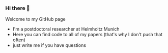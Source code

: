### Hi there 👋

Welcome to my GitHub page

*  I'm a postdoctoral researcher at Helmholtz Munich
*  Here you can find code to all of my papers (that's why I don't push that often)
*  just write me if you have questions

<!--
**LangDaniel/LangDaniel** is a ✨ _special_ ✨ repository because its `README.md` (this file) appears on your GitHub profile.

Here are some ideas to get you started:

- 🔭 I’m currently working on ...
- 🌱 I’m currently learning ...
- 👯 I’m looking to collaborate on ...
- 🤔 I’m looking for help with ...
- 💬 Ask me about ...
- 📫 How to reach me: ...
- 😄 Pronouns: ...
- ⚡ Fun fact: ...
-->
